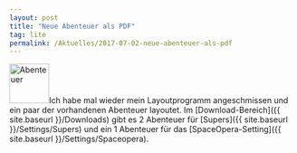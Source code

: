 ```yaml
---
layout: post
title: "Neue Abenteuer als PDF"
tag: lite
permalink: /Aktuelles/2017-07-02-neue-abenteuer-als-pdf
---
```


<img alt="Abenteuer" class="floatleft" height="70" src="{{ site.baseurl }}/assets/pics/abenteuer.png" width="70"/>Ich habe mal wieder mein Layoutprogramm angeschmissen und ein paar der vorhandenen Abenteuer layoutet. Im [Download-Bereich]({{ site.baseurl }}/Downloads) gibt es 2 Abenteuer für [Supers]({{ site.baseurl }}/Settings/Supers) und ein 1 Abenteuer für das [SpaceOpera-Setting]({{ site.baseurl }}/Settings/Spaceopera).


